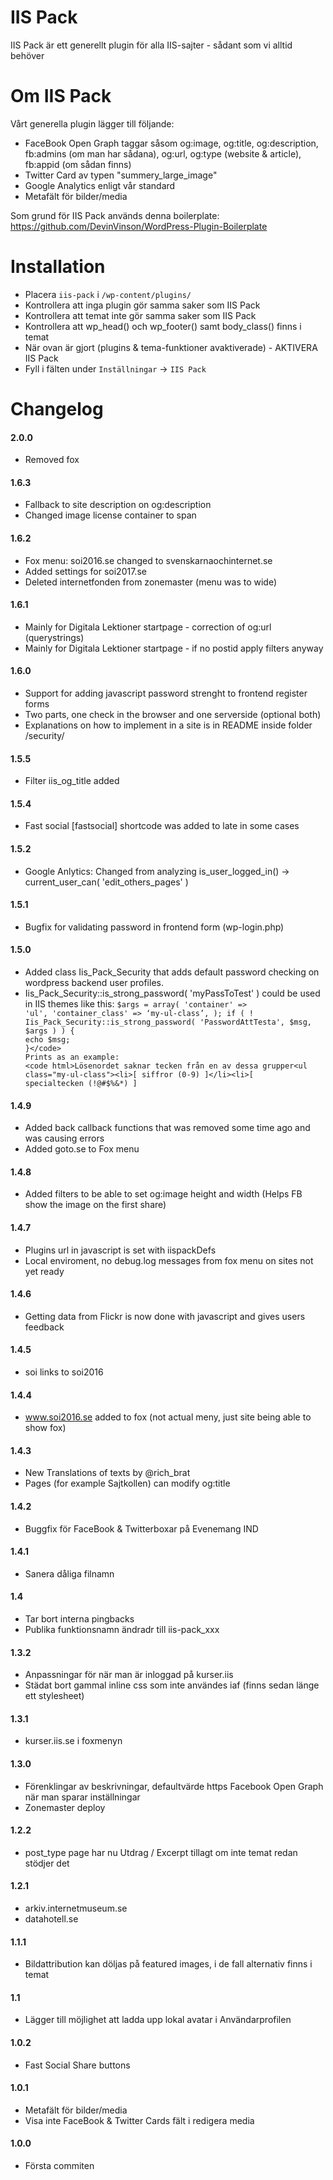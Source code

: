 IIS Pack
========

IIS Pack är ett generellt plugin för alla IIS-sajter - sådant som vi alltid behöver

# Om IIS Pack

Vårt generella plugin lägger till följande:

* FaceBook Open Graph taggar såsom og:image, og:title, og:description, fb:admins (om man har sådana), og:url, og:type (website & article), fb:appid (om sådan finns)
* Twitter Card av typen "summery_large_image"
* Google Analytics enligt vår standard
* Metafält för bilder/media

Som grund för IIS Pack används denna boilerplate:
https://github.com/DevinVinson/WordPress-Plugin-Boilerplate

Installation
============

* Placera `iis-pack` i `/wp-content/plugins/`
* Kontrollera att inga plugin gör samma saker som IIS Pack
* Kontrollera att temat inte gör samma saker som IIS Pack
* Kontrollera att wp_head() och wp_footer() samt body_class() finns i temat
* När ovan är gjort (plugins & tema-funktioner avaktiverade) - AKTIVERA IIS Pack
* Fyll i fälten under `Inställningar` -> `IIS Pack`


Changelog
=========

#### 2.0.0
* Removed fox

#### 1.6.3
* Fallback to site description on og:description
* Changed image license container to span

#### 1.6.2
* Fox menu: soi2016.se changed to svenskarnaochinternet.se
* Added settings for soi2017.se
* Deleted internetfonden from zonemaster (menu was to wide)

#### 1.6.1
* Mainly for Digitala Lektioner startpage - correction of og:url (querystrings)
* Mainly for Digitala Lektioner startpage - if no postid apply filters anyway

#### 1.6.0
* Support for adding javascript password strenght to frontend register forms
* Two parts, one check in the browser and one serverside (optional both)
* Explanations on how to implement in a site is in README inside folder /security/

#### 1.5.5
* Filter iis_og_title added

#### 1.5.4
* Fast social [fastsocial] shortcode was added to late in some cases

#### 1.5.2
* Google Anlytics: Changed from analyzing is_user_logged_in() -> current_user_can( 'edit_others_pages' )

#### 1.5.1
* Bugfix for validating password in frontend form (wp-login.php)

#### 1.5.0
* Added class Iis_Pack_Security that adds default password checking on wordpress backend user profiles.
* Iis_Pack_Security::is_strong_password( 'myPassToTest' ) could be used in IIS themes like this:
<code php>$args  = array(
    'container'       => 'ul',
    'container_class' => ‘my-ul-class’,
);
if ( ! Iis_Pack_Security::is_strong_password( 'PasswordAttTesta', $msg, $args ) ) {
    echo $msg;
}</code>
Prints as an example:
<code html>Lösenordet saknar tecken från en av dessa grupper<ul class="my-ul-class"><li>[ siffror (0-9) ]</li><li>[ specialtecken (!@#$%&*) ]</li></ul></code>

#### 1.4.9
* Added back callback functions that was removed some time ago and was causing errors
* Added goto.se to Fox menu

#### 1.4.8
* Added filters to be able to set og:image height and width (Helps FB show the image on the first share)

#### 1.4.7
* Plugins url in javascript is set with iispackDefs
* Local enviroment, no debug.log messages from fox menu on sites not yet ready

#### 1.4.6
* Getting data from Flickr is now done with javascript and gives users feedback

#### 1.4.5
* soi links to soi2016

#### 1.4.4
* www.soi2016.se added to fox (not actual meny, just site being able to show fox)

#### 1.4.3
* New Translations of texts by @rich_brat
* Pages (for example Sajtkollen) can modify og:title

#### 1.4.2
* Buggfix för FaceBook & Twitterboxar på Evenemang IND

#### 1.4.1
* Sanera dåliga filnamn

#### 1.4
* Tar bort interna pingbacks
* Publika funktionsnamn ändradr till iis-pack_xxx

#### 1.3.2
* Anpassningar för när man är inloggad på kurser.iis
* Städat bort gammal inline css som inte användes iaf (finns sedan länge ett stylesheet)

#### 1.3.1
* kurser.iis.se i foxmenyn

#### 1.3.0
* Förenklingar av beskrivningar, defaultvärde https Facebook Open Graph när man sparar inställningar
* Zonemaster deploy

#### 1.2.2
* post_type page har nu Utdrag / Excerpt tillagt om inte temat redan stödjer det

#### 1.2.1
* arkiv.internetmuseum.se
* datahotell.se

#### 1.1.1
* Bildattribution kan döljas på featured images, i de fall alternativ finns i temat

#### 1.1
* Lägger till möjlighet att ladda upp lokal avatar i Användarprofilen

#### 1.0.2
* Fast Social Share buttons

#### 1.0.1
* Metafält för bilder/media
* Visa inte FaceBook & Twitter Cards fält i redigera media

#### 1.0.0
* Första commiten
